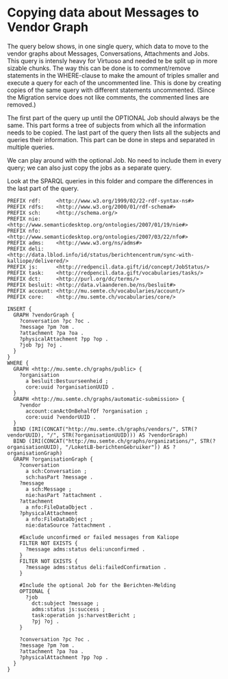 # Copying data about Messages to Vendor Graph

The query below shows, in one single query, which data to move to the vendor
graphs about Messages, Conversations, Attachments and Jobs. This query is
intensly heavy for Virtuoso and needed te be split up in more sizable chunks.
The way this can be done is to comment/remove statements in the WHERE-clause to
make the amount of triples smaller and execute a query for each of the
uncommented line. This is done by creating copies of the same query with
different statements uncommented. (Since the Migration service does not like
comments, the commented lines are removed.)

The first part of the query up until the OPTIONAL Job should always be the
same. This part forms a tree of subjects from which all the information needs
to be copied. The last part of the query then lists all the subjects and
queries their information. This part can be done in steps and separated in
multiple queries.

We can play around with the optional Job. No need to include them in every
query; we can also just copy the jobs as a separate query.

Look at the SPARQL queries in this folder and compare the differences in the
last part of the query.

```sparql
PREFIX rdf:     <http://www.w3.org/1999/02/22-rdf-syntax-ns#>
PREFIX rdfs:    <http://www.w3.org/2000/01/rdf-schema#>
PREFIX sch:     <http://schema.org/>
PREFIX nie:     <http://www.semanticdesktop.org/ontologies/2007/01/19/nie#>
PREFIX nfo:     <http://www.semanticdesktop.org/ontologies/2007/03/22/nfo#>
PREFIX adms:    <http://www.w3.org/ns/adms#>
PREFIX deli:    <http://data.lblod.info/id/status/berichtencentrum/sync-with-kalliope/delivered/>
PREFIX js:      <http://redpencil.data.gift/id/concept/JobStatus/>
PREFIX task:    <http://redpencil.data.gift/vocabularies/tasks/>
PREFIX dct:     <http://purl.org/dc/terms/>
PREFIX besluit: <http://data.vlaanderen.be/ns/besluit#>
PREFIX account: <http://mu.semte.ch/vocabularies/account/>
PREFIX core:    <http://mu.semte.ch/vocabularies/core/>

INSERT {
  GRAPH ?vendorGraph {
    ?conversation ?pc ?oc .
    ?message ?pm ?om .
    ?attachment ?pa ?oa .
    ?physicalAttachment ?pp ?op .
    ?job ?pj ?oj .
  }
}
WHERE {
  GRAPH <http://mu.semte.ch/graphs/public> {
    ?organisation
      a besluit:Bestuurseenheid ;
      core:uuid ?organisationUUID .
  }
  GRAPH <http://mu.semte.ch/graphs/automatic-submission> {
    ?vendor
      account:canActOnBehalfOf ?organisation ;
      core:uuid ?vendorUUID .
  }
  BIND (IRI(CONCAT("http://mu.semte.ch/graphs/vendors/", STR(?vendorUUID), "/", STR(?organisationUUID))) AS ?vendorGraph)
  BIND (IRI(CONCAT("http://mu.semte.ch/graphs/organizations/", STR(?organisationUUID), "/LoketLB-berichtenGebruiker")) AS ?organisationGraph)
  GRAPH ?organisationGraph {
    ?conversation
      a sch:Conversation ;
      sch:hasPart ?message .
    ?message
      a sch:Message ;
      nie:hasPart ?attachment .
    ?attachment
      a nfo:FileDataObject .
    ?physicalAttachment
      a nfo:FileDataObject ;
      nie:dataSource ?attachment .

    #Exclude unconfirmed or failed messages from Kaliope
    FILTER NOT EXISTS {
      ?message adms:status deli:unconfirmed .
    }
    FILTER NOT EXISTS {
      ?message adms:status deli:failedConfirmation .
    }

    #Include the optional Job for the Berichten-Melding
    OPTIONAL {
      ?job
        dct:subject ?message ;
        adms:status js:success ;
        task:operation js:harvestBericht ;
        ?pj ?oj .
    }

    ?conversation ?pc ?oc .
    ?message ?pm ?om .
    ?attachment ?pa ?oa .
    ?physicalAttachment ?pp ?op .
  }
}
```
